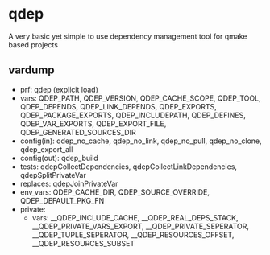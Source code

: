 # qdep
A very basic yet simple to use dependency management tool for qmake based projects

## vardump
- prf: qdep (explicit load)
- vars: QDEP_PATH, QDEP_VERSION, QDEP_CACHE_SCOPE, QDEP_TOOL, QDEP_DEPENDS, QDEP_LINK_DEPENDS, QDEP_EXPORTS, QDEP_PACKAGE_EXPORTS, QDEP_INCLUDEPATH, QDEP_DEFINES, QDEP_VAR_EXPORTS, QDEP_EXPORT_FILE, QDEP_GENERATED_SOURCES_DIR
- config(in): qdep_no_cache, qdep_no_link, qdep_no_pull, qdep_no_clone, qdep_export_all
- config(out): qdep_build
- tests: qdepCollectDependencies, qdepCollectLinkDependencies, qdepSplitPrivateVar
- replaces: qdepJoinPrivateVar
- env_vars: QDEP_CACHE_DIR, QDEP_SOURCE_OVERRIDE, QDEP_DEFAULT_PKG_FN
- private:
    - vars: __QDEP_INCLUDE_CACHE, __QDEP_REAL_DEPS_STACK, __QDEP_PRIVATE_VARS_EXPORT, __QDEP_PRIVATE_SEPERATOR, __QDEP_TUPLE_SEPERATOR, __QDEP_RESOURCES_OFFSET, __QDEP_RESOURCES_SUBSET